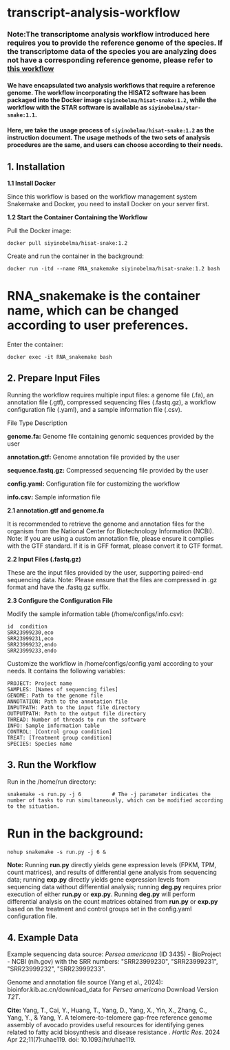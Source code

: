 # transcript-analysis-workflow

### Note:The transcriptome analysis workflow introduced here requires you to provide the reference genome of the species. If the transcriptome data of the species you are analyzing does not have a corresponding reference genome, please refer to [this workflow](https://github.com/siyinobelma/transcript-analysis-workflow-No-reference-genome)

#### We have encapsulated two analysis workflows that require a reference genome. The workflow incorporating the HISAT2 software has been packaged into the Docker image ```siyinobelma/hisat-snake:1.2```, while the workflow with the STAR software is available as ```siyinobelma/star-snake:1.1```.

#### Here, we take the usage process of ```siyinobelma/hisat-snake:1.2``` as the instruction document. The usage methods of the two sets of analysis procedures are the same, and users can choose according to their needs.

## **1. Installation**

**1.1 Install Docker**

Since this workflow is based on the workflow management system Snakemake and Docker, you need to install Docker on your server first.

**1.2 Start the Container Containing the Workflow**

Pull the Docker image:
```shell
docker pull siyinobelma/hisat-snake:1.2
```
Create and run the container in the background:
```shell
docker run -itd --name RNA_snakemake siyinobelma/hisat-snake:1.2 bash
```
# RNA_snakemake is the container name, which can be changed according to user preferences.
Enter the container:
```shell
docker exec -it RNA_snakemake bash
```
## **2. Prepare Input Files**

Running the workflow requires multiple input files: a genome file (.fa), an annotation file (.gtf), compressed sequencing files (.fastq.gz), a workflow configuration file (.yaml), and a sample information file (.csv).

File Type	Description

**genome.fa:**	Genome file containing genomic sequences provided by the user

**annotation.gtf:**	Genome annotation file provided by the user

**sequence.fastq.gz:**	Compressed sequencing file provided by the user

**config.yaml:**	Configuration file for customizing the workflow

**info.csv:**	Sample information file

**2.1 annotation.gtf and genome.fa**

It is recommended to retrieve the genome and annotation files for the organism from the National Center for Biotechnology Information (NCBI). Note: If you are using a custom annotation file, please ensure it complies with the GTF standard. If it is in GFF format, please convert it to GTF format.

**2.2 Input Files (.fastq.gz)**

These are the input files provided by the user, supporting paired-end sequencing data. Note: Please ensure that the files are compressed in .gz format and have the .fastq.gz suffix.

**2.3 Configure the Configuration File**

Modify the sample information table (/home/configs/info.csv):

```shell
id	condition
SRR23999230,eco
SRR23999231,eco
SRR23999232,endo
SRR23999233,endo
```

Customize the workflow in /home/configs/config.yaml according to your needs. It contains the following variables:

```shell
PROJECT: Project name
SAMPLES: [Names of sequencing files]
GENOME: Path to the genome file
ANNOTATION: Path to the annotation file
INPUTPATH: Path to the input file directory
OUTPUTPATH: Path to the output file directory
THREAD: Number of threads to run the software
INFO: Sample information table
CONTROL: [Control group condition]
TREAT: [Treatment group condition]
SPECIES: Species name
```

## **3. Run the Workflow**

Run in the /home/run directory:

```shell
snakemake -s run.py -j 6          # The -j parameter indicates the number of tasks to run simultaneously, which can be modified according to the situation.
```

# Run in the background:

```shell
nohup snakemake -s run.py -j 6 &
```

**Note:** Running **run.py** directly yields gene expression levels (FPKM, TPM, count matrices), and results of differential gene analysis from sequencing data; running **exp.py** directly yields gene expression levels from sequencing data without differential analysis; running **deg.py** requires prior execution of either **run.py** or **exp.py**. Running **deg.py** will perform differential analysis on the count matrices obtained from **run.py** or **exp.py** based on the treatment and control groups set in the config.yaml configuration file.

## **4. Example Data**

Example sequencing data source: *Persea americana* (ID 3435) - BioProject - NCBI (nih.gov) with the SRR numbers: "SRR23999230", "SRR23999231", "SRR23999232", "SRR23999233".

Genome and annotation file source (Yang et al., 2024): bioinfor.kib.ac.cn/download_data for *Persea americana* Download Version *T2T*.

**Cite:** Yang, T., Cai, Y., Huang, T., Yang, D., Yang, X., Yin, X., Zhang, C., Yang, Y., & Yang, Y. A telomere-to-telomere gap-free reference genome assembly of avocado provides useful resources for identifying genes related to fatty acid biosynthesis and disease resistance . *Hortic Res*. 2024 Apr 22;11(7):uhae119. doi: 10.1093/hr/uhae119.
